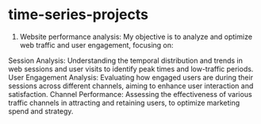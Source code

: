 # time-series-projects
1. Website performance analysis: My objective is to analyze and optimize web traffic and user engagement, focusing on:

Session Analysis: Understanding the temporal distribution and trends in web sessions and user visits to identify peak times and low-traffic periods.
User Engagement Analysis: Evaluating how engaged users are during their sessions across different channels, aiming to enhance user interaction and satisfaction.
Channel Performance: Assessing the effectiveness of various traffic channels in attracting and retaining users, to optimize marketing spend and strategy.
   
